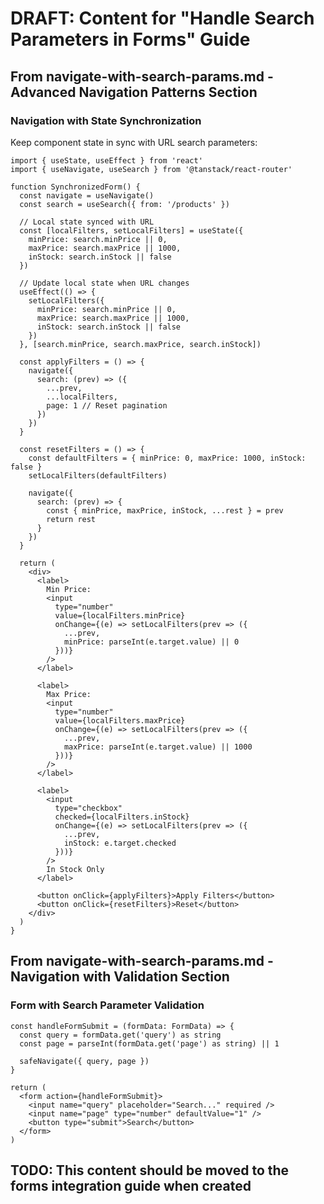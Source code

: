 # DRAFT: Content for "Handle Search Parameters in Forms" Guide

## From navigate-with-search-params.md - Advanced Navigation Patterns Section

### Navigation with State Synchronization

Keep component state in sync with URL search parameters:

```tsx
import { useState, useEffect } from 'react'
import { useNavigate, useSearch } from '@tanstack/react-router'

function SynchronizedForm() {
  const navigate = useNavigate()
  const search = useSearch({ from: '/products' })
  
  // Local state synced with URL
  const [localFilters, setLocalFilters] = useState({
    minPrice: search.minPrice || 0,
    maxPrice: search.maxPrice || 1000,
    inStock: search.inStock || false
  })
  
  // Update local state when URL changes
  useEffect(() => {
    setLocalFilters({
      minPrice: search.minPrice || 0,
      maxPrice: search.maxPrice || 1000,
      inStock: search.inStock || false
    })
  }, [search.minPrice, search.maxPrice, search.inStock])
  
  const applyFilters = () => {
    navigate({
      search: (prev) => ({
        ...prev,
        ...localFilters,
        page: 1 // Reset pagination
      })
    })
  }
  
  const resetFilters = () => {
    const defaultFilters = { minPrice: 0, maxPrice: 1000, inStock: false }
    setLocalFilters(defaultFilters)
    
    navigate({
      search: (prev) => {
        const { minPrice, maxPrice, inStock, ...rest } = prev
        return rest
      }
    })
  }
  
  return (
    <div>
      <label>
        Min Price: 
        <input 
          type="number" 
          value={localFilters.minPrice}
          onChange={(e) => setLocalFilters(prev => ({
            ...prev, 
            minPrice: parseInt(e.target.value) || 0
          }))}
        />
      </label>
      
      <label>
        Max Price: 
        <input 
          type="number" 
          value={localFilters.maxPrice}
          onChange={(e) => setLocalFilters(prev => ({
            ...prev, 
            maxPrice: parseInt(e.target.value) || 1000
          }))}
        />
      </label>
      
      <label>
        <input 
          type="checkbox" 
          checked={localFilters.inStock}
          onChange={(e) => setLocalFilters(prev => ({
            ...prev, 
            inStock: e.target.checked
          }))}
        />
        In Stock Only
      </label>
      
      <button onClick={applyFilters}>Apply Filters</button>
      <button onClick={resetFilters}>Reset</button>
    </div>
  )
}
```

## From navigate-with-search-params.md - Navigation with Validation Section

### Form with Search Parameter Validation

```tsx
const handleFormSubmit = (formData: FormData) => {
  const query = formData.get('query') as string
  const page = parseInt(formData.get('page') as string) || 1
  
  safeNavigate({ query, page })
}

return (
  <form action={handleFormSubmit}>
    <input name="query" placeholder="Search..." required />
    <input name="page" type="number" defaultValue="1" />
    <button type="submit">Search</button>
  </form>
)
```

## TODO: This content should be moved to the forms integration guide when created